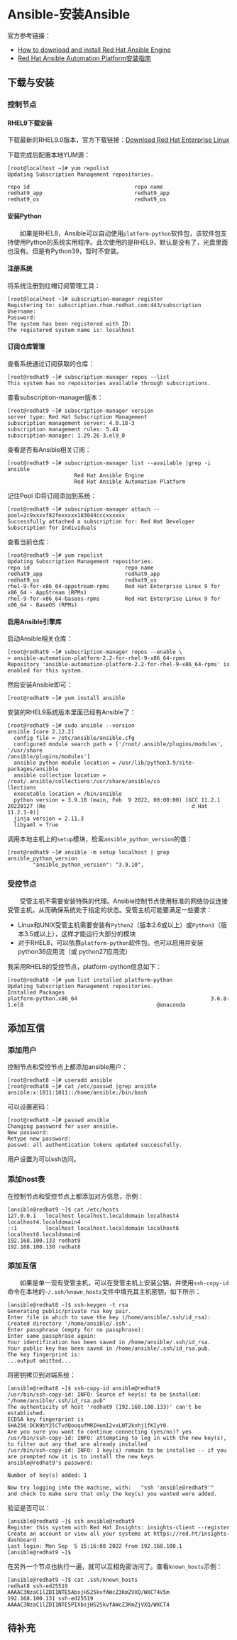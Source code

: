 # Ansible-安装Ansible
官方参考链接：
- [How to download and install Red Hat Ansible Engine](https://access.redhat.com/articles/3174981)
- [Red Hat Ansible Automation Platform安装指南](https://access.redhat.com/documentation/zh-cn/red_hat_ansible_automation_platform/2.2/html/red_hat_ansible_automation_platform_installation_guide/index)

## 下载与安装
### 控制节点
#### RHEL9下载安装
下载最新的RHEL9.0版本，官方下载链接：[Download Red Hat Enterprise Linux](https://developers.redhat.com/products/rhel/download)

下载完成后配置本地YUM源：
```
[root@localhost ~]# yum repolist
Updating Subscription Management repositories.

repo id                                 repo name
redhat9_app                             redhat9_app
redhat9_os                              redhat9_os
```
#### 安装Python
&#8195;&#8195;如果是RHEL8，Ansible可以自动使用`platform-python`软件包，该软件包支持使用Python的系统实用程序。此次使用的是RHEL9，默认是没有了，光盘里面也没有。但是有Python39，暂时不安装。
#### 注册系统
将系统注册到红帽订阅管理工具：
```
[root@localhost ~]# subscription-manager register
Registering to: subscription.rhsm.redhat.com:443/subscription
Username: 
Password:
The system has been registered with ID: 
The registered system name is: localhost
```
#### 订阅仓库管理
查看系统通过订阅获取的仓库：
```
[root@redhat9 ~]# subscription-manager repos --list
This system has no repositories available through subscriptions.
```
查看subscription-manager版本：
```
[root@redhat9 ~]# subscription-manager version
server type: Red Hat Subscription Management
subscription management server: 4.0.18-3
subscription management rules: 5.41
subscription-manager: 1.29.26-3.el9_0
```
查看是否有Ansible相关订阅：
```
[root@redhat9 ~]# subscription-manager list --available |grep -i ansible
                     Red Hat Ansible Engine
                     Red Hat Ansible Automation Platform
```
记住Pool ID将订阅添加到系统：
```
[root@redhat9 ~]# subscription-manager attach --pool=2c9xxxxf82fexxxxx183044cccxxxxxx
Successfully attached a subscription for: Red Hat Developer Subscription for Individuals
```
查看当前仓库：
```
[root@redhat9 ~]# yum repolist
Updating Subscription Management repositories.
repo id                              repo name
redhat9_app                          redhat9_app
redhat9_os                           redhat9_os
rhel-9-for-x86_64-appstream-rpms     Red Hat Enterprise Linux 9 for x86_64 - AppStream (RPMs)
rhel-9-for-x86_64-baseos-rpms        Red Hat Enterprise Linux 9 for x86_64 - BaseOS (RPMs)
```
#### 启用Ansible引擎库
启动Ansible相关仓库：
```
[root@redhat9 ~]# subscription-manager repos --enable \
> ansible-automation-platform-2.2-for-rhel-9-x86_64-rpms
Repository 'ansible-automation-platform-2.2-for-rhel-9-x86_64-rpms' is enabled for this system.
```
然后安装Ansible即可：
```
[root@redhat9 ~]# yum install ansible
```
安装的RHEL9系统版本里面已经有Ansible了：
```
[root@redhat9 ~]# sudo ansible --version
ansible [core 2.12.2]
  config file = /etc/ansible/ansible.cfg
  configured module search path = ['/root/.ansible/plugins/modules', '/usr/share                                              /ansible/plugins/modules']
  ansible python module location = /usr/lib/python3.9/site-packages/ansible
  ansible collection location = /root/.ansible/collections:/usr/share/ansible/co                                              llections
  executable location = /bin/ansible
  python version = 3.9.10 (main, Feb  9 2022, 00:00:00) [GCC 11.2.1 20220127 (Re                                              d Hat 11.2.1-9)]
  jinja version = 2.11.3
  libyaml = True
```
调用本地主机上的`setup`模块，检索`ansible_python_version`的值：
```
[root@redhat9 ~]# ansible -m setup localhost | grep ansible_python_version
        "ansible_python_version": "3.9.10",
```
### 受控节点
&#8195;&#8195;受管主机不需要安装特殊的代理。Ansible控制节点使用标准的网络协议连接受管主机，从而确保系统处于指定的状态。受管主机可能要满足一些要求：
- Linux和UNIX受管主机需要安装有`Python2`（版本2.6或以上）或`Python3`（版本3.5或以上），这样才能运行大部分的模块
- 对于RHEL8，可以依靠`platform-python`软件包。也可以启用并安装python36应用流（或 python27应用流）

我采用RHEL8的受控节点，platform-python信息如下：
```
[root@redhat8 ~]# yum list installed platform-python
Updating Subscription Management repositories.
Installed Packages
platform-python.x86_64                                          3.6.8-1.el8                                          @anaconda
```
## 添加互信
### 添加用户
控制节点和受控节点上都添加ansible用户：
```
[root@redhat8 ~]# useradd ansible
[root@redhat8 ~]# cat /etc/passwd |grep ansible
ansible:x:1011:1011::/home/ansible:/bin/bash
```
可以设置密码：
```
[root@redhat8 ~]# passwd ansible
Changing password for user ansible.
New password:
Retype new password:
passwd: all authentication tokens updated successfully.
```
用户设置为可以ssh访问。
### 添加host表
在控制节点和受控节点上都添加对方信息，示例：
```
[ansible@redhat9 ~]$ cat /etc/hosts
127.0.0.1   localhost localhost.localdomain localhost4 localhost4.localdomain4
::1         localhost localhost.localdomain localhost6 localhost6.localdomain6
192.168.100.133 redhat9
192.168.100.130 redhat8
```
### 添加互信
&#8195;&#8195;如果是单一现有受管主机，可以在受管主机上安装公钥，并使用`ssh-copy-id`命令在本地的`~/.ssh/known_hosts`文件中填充其主机密钥，如下所示：
```
[ansible@redhat8 ~]$ ssh-keygen -t rsa
Generating public/private rsa key pair.
Enter file in which to save the key (/home/ansible/.ssh/id_rsa):
Created directory '/home/ansible/.ssh'.
Enter passphrase (empty for no passphrase):
Enter same passphrase again:
Your identification has been saved in /home/ansible/.ssh/id_rsa.
Your public key has been saved in /home/ansible/.ssh/id_rsa.pub.
The key fingerprint is:
...output omitted...
```
将密钥拷贝到对端系统：
```
[ansible@redhat8 ~]$ ssh-copy-id ansible@redhat9
/usr/bin/ssh-copy-id: INFO: Source of key(s) to be installed: "/home/ansible/.ssh/id_rsa.pub"
The authenticity of host 'redhat9 (192.168.100.133)' can't be established.
ECDSA key fingerprint is SHA256:DCK9bY2lCTvdQooqufMRIHemI2vxLNT2knhj1fKIyY0.
Are you sure you want to continue connecting (yes/no)? yes
/usr/bin/ssh-copy-id: INFO: attempting to log in with the new key(s), to filter out any that are already installed
/usr/bin/ssh-copy-id: INFO: 1 key(s) remain to be installed -- if you are prompted now it is to install the new keys
ansible@redhat9's password:

Number of key(s) added: 1

Now try logging into the machine, with:   "ssh 'ansible@redhat9'"
and check to make sure that only the key(s) you wanted were added.
```
验证是否可以：
```
[ansible@redhat8 ~]$ ssh ansible@redhat9
Register this system with Red Hat Insights: insights-client --register
Create an account or view all your systems at https://red.ht/insights-dashboard
Last login: Mon Sep  5 15:16:08 2022 from 192.168.100.1
[ansible@redhat9 ~]$ 
```
在另外一个节点也执行一遍，就可以互相免密访问了。查看`known_hosts`示例：
```
[ansible@redhat9 ~]$ cat .ssh/known_hosts
redhat8 ssh-ed25519 AAAAC3NzaC1lZDI1NTE5AbsjHS25kvfAWcZ3KmZVXQ/WXCT4V5m
192.168.100.131 ssh-ed25519 AAAAC3NzaC1lZDI1NTE5PIXbsjHS25kvfAWcZ3KmZjVXQ/WXCT4
```
## 待补充